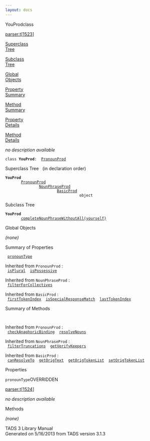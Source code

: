 ```yaml
---
layout: docs
---
```

<span class="title">YouProd</span><span class="type">class</span>

[parser.t](../file/parser.t.html)\[[1523](../source/parser.t.html#1523)\]

[Superclass  
Tree](#_SuperClassTree_)

[Subclass  
Tree](#_SubClassTree_)

[Global  
Objects](#_ObjectSummary_)

[Property  
Summary](#_PropSummary_)

[Method  
Summary](#_MethodSummary_)

[Property  
Details](#_Properties_)

[Method  
Details](#_Methods_)

<div class="fdesc">

*no description available*

`class `**`YouProd`**` :   `[`PronounProd`](../object/PronounProd.html)

</div>

<span id="_SuperClassTree_"></span>

<div class="mjhd">

<span class="hdln">Superclass Tree</span>   (in declaration order)

</div>

**`YouProd`**  
`         `[`PronounProd`](../object/PronounProd.html)  
`                 `[`NounPhraseProd`](../object/NounPhraseProd.html)  
`                         `[`BasicProd`](../object/BasicProd.html)  
`                                 object`  
<span id="_SubClassTree_"></span>

<div class="mjhd">

<span class="hdln">Subclass Tree</span>  

</div>

**`YouProd`**  
`         `[`completeNounPhraseWithoutAll(yourself)`](../object/completeNounPhraseWithoutAll(yourself).html)  
<span id="_ObjectSummary_"></span>

<div class="mjhd">

<span class="hdln">Global Objects</span>  

</div>

*(none)* <span id="_PropSummary_"></span>

<div class="mjhd">

<span class="hdln">Summary of Properties</span>  

</div>

` `[`pronounType`](#pronounType)`  `

Inherited from `PronounProd` :  
` `[`isPlural`](../object/PronounProd.html#isPlural)`  `[`isPossessive`](../object/PronounProd.html#isPossessive)`  `

Inherited from `NounPhraseProd` :  
` `[`filterForCollectives`](../object/NounPhraseProd.html#filterForCollectives)`  `

Inherited from `BasicProd` :  
` `[`firstTokenIndex`](../object/BasicProd.html#firstTokenIndex)`  `[`isSpecialResponseMatch`](../object/BasicProd.html#isSpecialResponseMatch)`  `[`lastTokenIndex`](../object/BasicProd.html#lastTokenIndex)`  `

<span id="_MethodSummary_"></span>

<div class="mjhd">

<span class="hdln">Summary of Methods</span>  

</div>

` `

Inherited from `PronounProd` :  
` `[`checkAnaphoricBinding`](../object/PronounProd.html#checkAnaphoricBinding)`  `[`resolveNouns`](../object/PronounProd.html#resolveNouns)`  `

Inherited from `NounPhraseProd` :  
` `[`filterTruncations`](../object/NounPhraseProd.html#filterTruncations)`  `[`getVerifyKeepers`](../object/NounPhraseProd.html#getVerifyKeepers)`  `

Inherited from `BasicProd` :  
` `[`canResolveTo`](../object/BasicProd.html#canResolveTo)`  `[`getOrigText`](../object/BasicProd.html#getOrigText)`  `[`getOrigTokenList`](../object/BasicProd.html#getOrigTokenList)`  `[`setOrigTokenList`](../object/BasicProd.html#setOrigTokenList)`  `

<span id="_Properties_"></span>

<div class="mjhd">

<span class="hdln">Properties</span>  

</div>

<span id="pronounType"></span>

`pronounType`<span class="rem">OVERRIDDEN</span>

[parser.t](../file/parser.t.html)\[[1524](../source/parser.t.html#1524)\]

<div class="desc">

*no description available*

</div>

<span id="_Methods_"></span>

<div class="mjhd">

<span class="hdln">Methods</span>  

</div>

*(none)*

<div class="ftr">

TADS 3 Library Manual  
Generated on 5/16/2013 from TADS version 3.1.3

</div>
